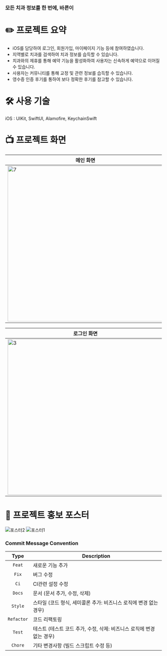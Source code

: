 ### 모든 치과 정보를 한 번에, 바른이

# ✏️ 프로젝트 요약
- iOS를 담당하여 로그인, 회원가입, 마이페이지 기능 등에 참여하였습니다.
- 지역별로 치과를 검색하여 치과 정보를 습득할 수 있습니다.
- 치과와의 제휴를 통해 예약 기능을 활성화하여 사용자는 신속하게 예약으로 이어질 수 있습니다.
- 사용자는 커뮤니티를 통해 교정 및 관련 정보를 습득할 수 있습니다.
- 영수증 인증 후기를 통하여 보다 정확한 후기를 참고할 수 있습니다. 

# 🛠️ 사용 기술
iOS : UIKit, SwiftUI, Alamofire, KeychainSwift

# 📺 프로젝트 화면 

| 메인 화면 | 치과 목록 화면 |
| ------------ | ------------ |
| <img width="500" alt="7" src="https://github.com/seheonnn/bareuni-BE/assets/101795921/1c9f2951-1a3b-4565-947e-5da7133d5466"> | <img width="500" alt="2" src="https://github.com/seheonnn/bareuni-BE/assets/101795921/052714ef-6506-46bd-a346-c5f14448f9fb"> |

|   로그인 화면  |  치과 정보 화면 | 커뮤니티 화면  |  예약 화면 |
| ------------ | ----------- | ----------- | ----------- |
| <img width="500" alt="3" src="https://github.com/seheonnn/bareuni-BE/assets/101795921/d637dd40-a7c2-4378-9583-4a3727a1344d"> | <img width="500" alt="4" src="https://github.com/seheonnn/bareuni-BE/assets/101795921/d774b6cf-01e1-4a10-bb9b-a457cf1a06a9"> | <img width="500" alt="5" src="https://github.com/seheonnn/bareuni-BE/assets/101795921/e7f24a17-4743-4db1-ae98-dbf20108c650"> | <img width="500" alt="6" src="https://github.com/seheonnn/bareuni-BE/assets/101795921/d9b304c4-a4f4-43b6-bb06-0beccbf26c27"> |

# 📢 프로젝트 홍보 포스터
![포스터2](https://github.com/seheonnn/bareuni-BE/assets/101795921/f1c12a42-7d31-4996-b508-12cd299153e0)
![포스터1](https://github.com/seheonnn/bareuni-BE/assets/101795921/7b39ec07-cf5c-4b99-a34b-bbbc860abe93)


### Commit Message Convention

|    Type     | Description  |
|:-----------:|---|
|   `Feat`    | 새로운 기능 추가 |
|    `Fix`    | 버그 수정 |
|    `Ci`     | CI관련 설정 수정 |
|   `Docs`    | 문서 (문서 추가, 수정, 삭제) |
|   `Style`   | 스타일 (코드 형식, 세미콜론 추가: 비즈니스 로직에 변경 없는 경우) |
| `Refactor`  | 코드 리팩토링 |
|   `Test`    | 테스트 (테스트 코드 추가, 수정, 삭제: 비즈니스 로직에 변경 없는 경우) |
|   `Chore`   | 기타 변경사항 (빌드 스크립트 수정 등) |

